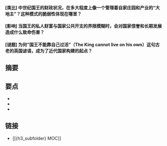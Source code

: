 #### [类比] 中世纪国王的财政状况，在多大程度上像一个管理着自家庄园和产业的“大地主”？这种模式的脆弱性体现在哪里？


#### [影响] 当国王的私人财富与国家公共开支的界限模糊时，会对国家信誉和长期发展造成什么致命伤害？


#### [谜题] 为何“国王不能靠自己过活”（The King cannot live on his own）这句古老的英国谚语，成为了近代国家构建的起点？


## 摘要


## 要点

- 
- 
- 

## 链接

- [[{h3_subfolder} MOC]]
